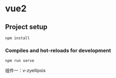 # vue2

## Project setup

```
npm install
```

### Compiles and hot-reloads for development

```
npm run serve
```

组件一：v-zyellipsis
